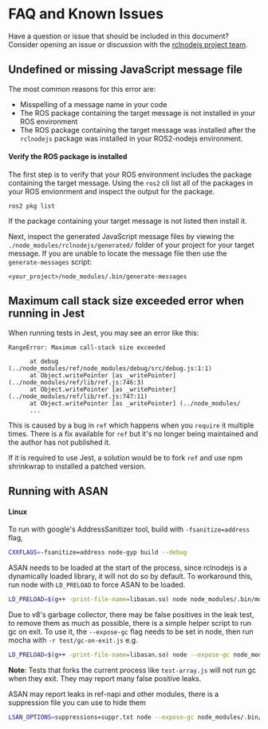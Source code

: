 # FAQ and Known Issues

Have a question or issue that should be included in this document? Consider opening an issue or discussion with the [rclnodejs project team](https://github.com/RobotWebTools/rclnodejs). 

## Undefined or missing JavaScript message file
The most common reasons for this error are:
* Misspelling of a message name in your code
* The ROS package containing the target message is not installed in your ROS environment 
* The ROS package containing the target message was installed after the `rclnodejs` package was installed in your ROS2-nodejs environment.

#### Verify the ROS package is installed
The first step is to verify that your ROS environment includes the package containing the target message. Using the `ros2` cli list all of the packages in your ROS envionrment and inspect the output for the package.
```
ros2 pkg list
```
If the package containing your target message is not listed then install it.

Next, inspect the generated JavaScript message files by viewing the `./node_modules/rclnodejs/generated/` folder of your project for your target message. If you are unable to locate the message file then use the `generate-messages` script:
```
<your_project>/node_modules/.bin/generate-messages
```


## Maximum call stack size exceeded error when running in Jest

When running tests in Jest, you may see an error like this:

```
RangeError: Maximum call-stack size exceeded

      at debug (../node_modules/ref/node_modules/debug/src/debug.js:1:1)
      at Object.writePointer [as _writePointer] (../node_modules/ref/lib/ref.js:746:3)
      at Object.writePointer [as _writePointer] (../node_modules/ref/lib/ref.js:747:11)
      at Object.writePointer [as _writePointer] (../node_modules/
      ...
```

This is caused by a bug in `ref` which happens when you `require` it multiple times. There is a fix available for `ref` but it's no longer being maintained and the author has not published it.

If it is required to use Jest, a solution would be to fork `ref` and use npm shrinkwrap to installed a patched version.

## Running with ASAN

#### Linux

To run with google's AddressSanitizer tool, build with `-fsanitize=address` flag,

```sh
CXXFLAGS=-fsanitize=address node-gyp build --debug
```

ASAN needs to be loaded at the start of the process, since rclnodejs is a dynamically loaded library, it will not do so by default. To workaround this, run node with `LD_PRELOAD` to force ASAN to be loaded.

```sh
LD_PRELOAD=$(g++ -print-file-name=libasan.so) node node_modules/.bin/mocha test/test-publisher.js
```

Due to v8's garbage collector, there may be false positives in the leak test, to remove them as much as possible, there is a simple helper script to run gc on exit. To use it, the `--expose-gc` flag needs to be set in node, then run mocha with `-r test/gc-on-exit.js` e.g.

```sh
LD_PRELOAD=$(g++ -print-file-name=libasan.so) node --expose-gc node_modules/.bin/mocha -r test/gc-on-exit.js test/test-publisher.js
```

**Note**: Tests that forks the current process like `test-array.js` will not run gc when they exit. They may report many false positive leaks.

ASAN may report leaks in ref-napi and other modules, there is a suppression file you can use to hide them

```sh
LSAN_OPTIONS=suppressions=suppr.txt node --expose-gc node_modules/.bin/mocha -r test/gc-on-exit.js test/test-publisher.js
```